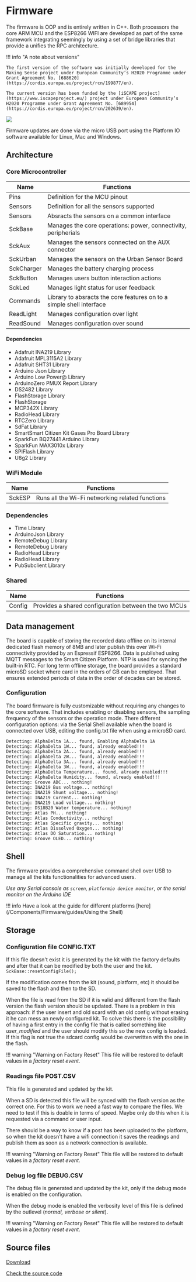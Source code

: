 Firmware
========

The firmware is OOP and is entirely written in C++. Both processors the core ARM MCU and the ESP8266 WIFI are developed as part of the same framework integrating seemingly by using a set of bridge libraries that provide a unifies the RPC architecture.

!!! info "A note about versions"

    The first version of the software was initially developed for the Making Sense project under European Community’s H2020 Programme under Grant Agreement No. [688620](https://cordis.europa.eu/project/rcn/199877/en).

    The current version has been funded by the [iSCAPE project](https://www.iscapeproject.eu/) project under European Community’s H2020 Programme under Grant Agreement No. [689954](https://cordis.europa.eu/project/rcn/202639/en).

![](https://i.imgur.com/aDfydqU.png)

Firmware updates are done via the micro USB port using the Platform IO software available for Linux, Mac and Windows. 

## Architecture

### Core Microcontroller


| Name       | Functions                                                            |
|------------|----------------------------------------------------------------------|
| Pins       | Definition for the MCU pinout                                        |
| Sensors    | Definition for all the sensors supported                             |
| Sensors    | Absracts the sensors on a common interface                           |
| SckBase    | Manages the core operations: power, connectivity, peripherials       |
| SckAux     | Manages the sensors connected on the AUX connector                   |
| SckUrban   | Manages the sensors on the Urban Sensor Board                        |
| SckCharger | Manages the battery charging process                                 |
| SckButton  | Manages users button interaction actions                             |
| SckLed     | Manages light status for user feedback                               |
| Commands   | Library to absracts the core features on to a simple shell interface |
| ReadLight  | Manages configuration over light                                     |
| ReadSound  | Manages configuration over sound                                     |

#### Dependencies

* Adafruit INA219 Library
* Adafruit MPL3115A2 Library
* Adafruit SHT31 Library
* Arduino Json Library
* Arduino Low Power@ Library
* ArduinoZero PMUX Report Library
* DS2482 Library
* FlashStorage Library
* FlashStorage
* MCP342X Library
* RadioHead Library
* RTCZero Library
* SdFat Library
* SmartSmart Citizen Kit Gases Pro Board Library
* SparkFun BQ27441 Arduino Library
* SparkFun MAX3010x Library
* SPIFlash Library
* U8g2 Library

### WiFi Module

| Name   | Functions                                       |
|--------|-------------------------------------------------|
| SckESP | Runs all the Wi-Fi networking related functions |

### Dependencies

* Time Library
* ArduinoJson Library
* RemoteDebug Library
* RemoteDebug Library
* RadioHead Library
* RadioHead Library
* PubSubclient Library

### Shared

| Name   | Functions                                            |
|--------|------------------------------------------------------|
| Config | Provides a shared configuration between the two MCUs |


## Data management
The board is capable of storing the recorded data offline on its internal dedicated flash memory of 8MB and later publish this over Wi-Fi connectivity provided by an Espressif ESP8266. Data is published using MQTT messages to the Smart Citizen Platform. NTP is used for syncing the built-in RTC. For long term offline storage, the board provides a standard microSD socket where card in the orders of GB can be employed. That ensures extended periods of data in the order of decades can be stored.

### Configuration
The board firmware is fully customizable without requiring any changes to the core software. That includes enabling or disabling sensors, the sampling frequency of the sensors or the operation mode. There different configuration options: via the Serial Shell available when the board is connected over USB, editing the config.txt file when using a microSD card.

```
Detecting: AlphaDelta 1A... found, Enabling AlphaDelta 1A
Detecting: AlphaDelta 1W... found, already enabled!!!
Detecting: AlphaDelta 2A... found, already enabled!!!
Detecting: AlphaDelta 2W... found, already enabled!!!
Detecting: AlphaDelta 3A... found, already enabled!!!
Detecting: AlphaDelta 3W... found, already enabled!!!
Detecting: AlphaDelta Temperature... found, already enabled!!!
Detecting: AlphaDelta Humidity... found, already enabled!!!
Detecting: Groove ADC... nothing!
Detecting: INA219 Bus voltage... nothing!
Detecting: INA219 Shunt voltage... nothing!
Detecting: INA219 Current... nothing!
Detecting: INA219 Load voltage... nothing!
Detecting: DS18B20 Water temperature... nothing!
Detecting: Atlas PH... nothing!
Detecting: Atlas Conductivity... nothing!
Detecting: Atlas Specific gravity... nothing!
Detecting: Atlas Dissolved Oxygen... nothing!
Detecting: Atlas DO Saturation... nothing!
Detecting: Groove OLED... nothing!
```

## Shell

The firmware provides a comprehensive command shell over USB to manage all the kits functionalities for advanced users. 

_Use any Serial console as `screen`, `platformio device monitor`, or the serial monitor on the Arduino IDE_

!!! info
    Have a look at the guide for different platforms [here](/Components/Firmware/guides/Using the Shell)

## Storage

### Configuration file **CONFIG.TXT**

If this file doesn't exist it is generated by the kit with the factory defaults and after that it can be modified by both the user and the kit. `SckBase::resetConfigFile();`

If the modification comes from the kit (sound, platform, etc) it should be saved to the flash and then to the SD.

When the file is read from the SD if it is valid and different from the flash version the flash version should be updated. There is a problem in this approach: if the user insert and old scard with an old config without erasing it he can mess an newly configured kit. To solve this there is the possibility of having a first entry in the config file that is called something like _user_modified_ and the user should modify this so the new config is loaded. If this flag is not true the sdcard config would be overwritten with the one in the flash.

!!! warning "Warning on Factory Reset"
	This file will be restored to default values in a _factory reset event._

### Readings file **POST.CSV**

This file is generated and updated by the kit.

When a SD is detected this file will be synced with the flash version as the correct one. For this to work we need a fast way to compare the files. We need to test if this is doable in terms of speed. Maybe only do this when it is requested via a command or user input.

There should be a way to know if a post has been uploaded to the platform, so when the kit doesn't have a wifi connection it saves the readings and publish them as soon as a network connection is available.

!!! warning "Warning on Factory Reset"
	This file will be restored to default values in a _factory reset event._

### Debug log file **DEBUG.CSV**

The debug file is generated and updated by the kit, only if the debug mode is enabled on the configuration.

When the debug mode is enabled the verbosity level of this file is defined by the outlevel (_normal, verbose or silent_).

!!! warning "Warning on Factory Reset"
	This file will be restored to default values in a _factory reset event._

## Source files

<a class="github-button" data-size="large" href="https://github.com/fablabbcn/smartcitizen-kit-21/archive/master.zip" data-icon="octicon-cloud-download" aria-label="Download from GitHub">Download</a>

<a class="github-button" data-size="large" href="https://github.com/fablabbcn/smartcitizen-kit-21" aria-label="Check the source code">Check the source code</a>
